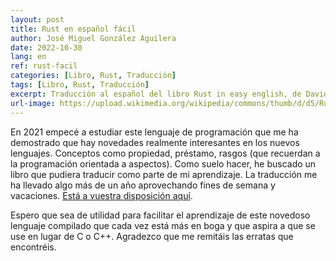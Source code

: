 ```yaml
---
layout: post
title: Rust en español fácil
author: José Miguel González Aguilera
date: 2022-10-30
lang: en
ref: rust-facil
categories: [Libro, Rust, Traducción]
tags: [Libro, Rust, Traducción]
excerpt: Traducción al español del libro Rust in easy english, de David MacLeod
url-image: https://upload.wikimedia.org/wikipedia/commons/thumb/d/d5/Rust_programming_language_black_logo.svg/800px-Rust_programming_language_black_logo.svg.png
---
```


En 2021 empecé a estudiar este lenguaje de programación que me ha demostrado que hay novedades realmente interesantes en los nuevos lenguajes. Conceptos como propiedad, préstamo, rasgos (que recuerdan a la programación orientada a aspectos). Como suelo hacer, he buscado un libro que pudiera traducir como parte de mi aprendizaje. La traducción me ha llevado algo más de un año aprovechando fines de semana y vacaciones. [Está a vuestra disposición aquí](http://www.jmgaguilera.com/rust_facil/).

Espero que sea de utilidad para facilitar el aprendizaje de este novedoso lenguaje compilado que cada vez está más en boga y que aspira a que se use en lugar de C o C++. Agradezco que me remitáis las erratas que encontréis.

